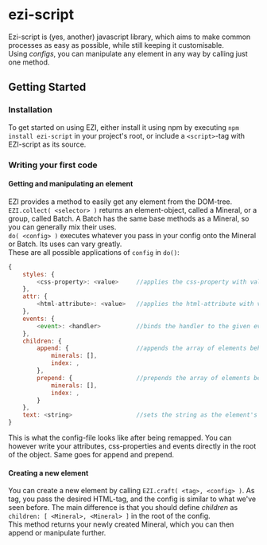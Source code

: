 # ezi-script

Ezi-script is (yes, another) javascript library, which aims to make common processes as easy as possible, while still keeping it customisable.  
Using *configs*, you can manipulate any element in any way by calling just one method.

## Getting Started

### Installation
To get started on using EZI, either install it using npm by executing `npm install ezi-script` in your project's root, or include a `<script>`-tag with
EZI-script as its source.  
  
### Writing your first code  
#### Getting and manipulating an element
EZI provides a method to easily get any element from the DOM-tree. `EZI.collect( <selector> )` returns an element-object, 
called a Mineral, or a group, called Batch. A Batch has the same base methods as a Mineral, so you can generally mix their uses.  
`do( <config> )` executes whatever you pass in your config onto the Mineral or Batch. Its uses can vary greatly.  
These are all possible applications of `config` in `do()`:  
``` javascript
{    
    styles: {
        <css-property>: <value>     //applies the css-property with value onto the mineral or batch
    },
    attr: {
        <html-attribute>: <value>   //applies the html-attribute with value onto the mineral or batch
    },
    events: {
        <event>: <handler>          //binds the handler to the given event on the mineral or batch
    },
    children: {
        append: {                   //appends the array of elements behind the given index
            minerals: [],
            index: ,
        },
        prepend: {                  //prepends the array of elements before the given index
            minerals: [],
            index: ,
        }
    },
    text: <string>                  //sets the string as the element's text
}
```
This is what the config-file looks like after being remapped. You can however write your attributes, css-properties and events directly in
the root of the object. Same goes for append and prepend.

#### Creating a new element
You can create a new element by calling `EZI.craft( <tag>, <config> )`. As tag, you pass the desired HTML-tag, and the config is similar to what
we've seen before. The main difference is that you should define *children* as `children: [ <Mineral>, <Mineral> ]` in the root of the config.  
This method returns your newly created Mineral, which you can then append or manipulate further.